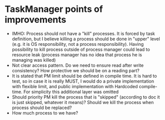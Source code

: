 # TaskManager points of improvements

- IMHO: Process should not have a "kill" processes. It is forced by task definition, but I believe killing a process
  should be done in "upper" level (e.g. it is OS responsibility, not a process responsibility). Having possibility to
  kill process outside of process manager could lead to resource leak (process manager has no idea that process he is
  managing was killed)
- Not clear access pattern. Do we need to ensure read after write consistency? How protective we should be on a reading
  part?
- It is stated that PM limit should be defined in compile time. It is hard to test, so in case it is really MUST, I
  would do a private implementation with flexible limit, and public implementation with Hardcoded compile-time. For
  simplicity this additional layer was omitted
- Should priority PM kill the process that is "skipped" (according to doc it is just skipped, whatever it means)? Should
  we kill the process when process should be replaced?
- How much process to we have?